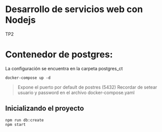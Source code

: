 # Desarrollo de servicios web con Nodejs
TP2

# Contenedor de postgres:
La configuración se encuentra en la carpeta postgres_ct
```
docker-compose up -d
```
> Expone el puerto por default de postres (5432)
> Recordar de setear usuario y password en el archivo docker-compose.yaml

## Inicializando el proyecto
```
npm run db:create
npm start
```